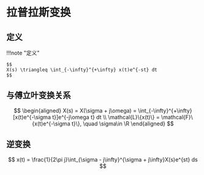 # 拉普拉斯变换

## 定义

!!!note "定义"

    $$
    X(s) \triangleq \int_{-\infty}^{+\infty} x(t)e^{-st} dt
    $$

## 与傅立叶变换关系

$$
\begin{aligned}
X(s) = X(\sigma + j\omega) = \int_{-\infty}^{+\infty}[x(t)e^{-\sigma t}]e^{-j\omega t} dt \\
\mathcal{L}\{x(t)\} = \mathcal{F}\{x(t)e^{-\sigma t}\}, \quad \sigma\in \R
\end{aligned}
$$

## 逆变换

$$
x(t) = \frac{1}{2\pi j}\int_{\sigma - j\infty}^{\sigma + j\infty}X(s)e^{st} ds
$$